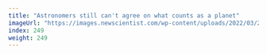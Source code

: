 ```yaml
---
title: "Astronomers still can't agree on what counts as a planet"
imageUrl: "https://images.newscientist.com/wp-content/uploads/2022/03/25115617/SEI_95246757.jpg?width=600"
index: 249
weight: 249
---
```

